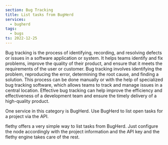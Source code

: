 ```yaml
---
section: Bug Tracking
title: List tasks from BugHerd
services:
  - bugherd
tags:
  - bugs
ts: 2022-12-25
---
```


Bug tracking is the process of identifying, recording, and resolving defects or issues in a software application or system. It helps teams identify and fix problems, improve the quality of their product, and ensure that it meets the requirements of the user or customer. Bug tracking involves identifying the problem, reproducing the error, determining the root cause, and finding a solution. This process can be done manually or with the help of specialized bug tracking software, which allows teams to track and manage issues in a central location. Effective bug tracking can help improve the efficiency and effectiveness of a development team and ensure the timely delivery of a high-quality product.

One service in this category is BugHerd. Use BugHerd to list open tasks for a project via the API.

flethy offers a very simple way to list tasks from BugHerd. Just configure the node accordingly with the project information and the API key and the flethy engine takes care of the rest.
